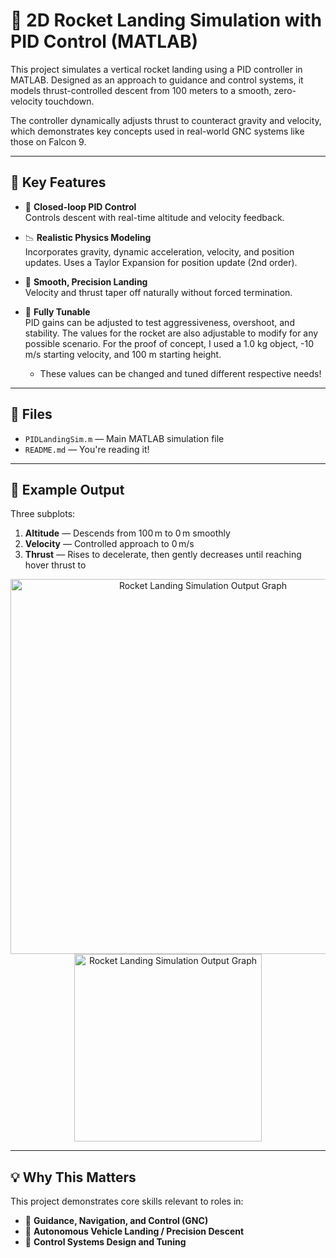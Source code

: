 # 🚀 2D Rocket Landing Simulation with PID Control (MATLAB)

This project simulates a vertical rocket landing using a PID controller in MATLAB. Designed as an approach to guidance and control systems, it models thrust-controlled descent from 100 meters to a smooth, zero-velocity touchdown. 

The controller dynamically adjusts thrust to counteract gravity and velocity, which demonstrates key concepts used in real-world GNC systems like those on Falcon 9.

---

## 📌 Key Features

- 🧠 **Closed-loop PID Control**  
  Controls descent with real-time altitude and velocity feedback.

- 📉 **Realistic Physics Modeling**  
  Incorporates gravity, dynamic acceleration, velocity, and position updates.
  Uses a Taylor Expansion for position update (2nd order).

- 🎯 **Smooth, Precision Landing**  
  Velocity and thrust taper off naturally without forced termination.

- 🧰 **Fully Tunable**  
  PID gains can be adjusted to test aggressiveness, overshoot, and stability.
  The values for the rocket are also adjustable to modify for any possible scenario.
  For the proof of concept, I used a 1.0 kg object, -10 m/s starting velocity, and 100 m starting height.
    - These values can be changed and tuned different respective needs!

---

## 📂 Files

- `PIDLandingSim.m` — Main MATLAB simulation file  
- `README.md` — You're reading it!

---

## 🧪 Example Output

Three subplots:
1. **Altitude** — Descends from 100 m to 0 m smoothly  
2. **Velocity** — Controlled approach to 0 m/s  
3. **Thrust** — Rises to decelerate, then gently decreases until reaching hover thrust to 

<p align="center">
  <img src="https://github.com/user-attachments/assets/277ee1fc-db81-4d1a-8e22-703a6f591c9a" 
       alt="Rocket Landing Simulation Output Graph" 
       width="600"/>
  <br>
  <img src="https://github.com/user-attachments/assets/c7f9d94b-2370-4ef6-a70f-4a6590e19504" 
       alt="Rocket Landing Simulation Output Graph" 
       width="300"/>
</p>

---

## 💡 Why This Matters

This project demonstrates core skills relevant to roles in:

- 🚀 **Guidance, Navigation, and Control (GNC)**
- 🛬 **Autonomous Vehicle Landing / Precision Descent**
- 🧪 **Control Systems Design and Tuning**
